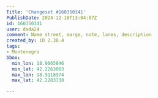 ```yaml
---
Title: 'Changeset #160350341'
PublishDate: 2024-12-18T13:04:07Z
id: 160350341
user: dada24
comment: Name street, marge, note, lanes, description
created_by: iD 2.30.4
tags:
- Montenegro
bbox:
  min_lon: 18.9065846
  min_lat: 42.2263063
  max_lon: 18.9118974
  max_lat: 42.2283738

---
```

